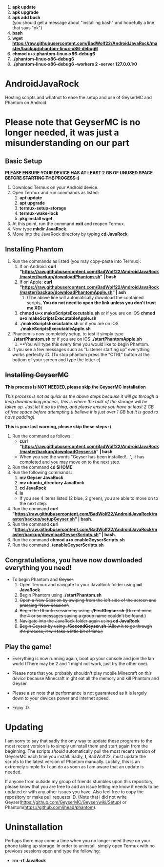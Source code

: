1. **apk update**
1. **apk upgrade**
1. **apk add bash**  
(you should get a message about "installing bash" and hopefully a line that says "ok")
1. **bash**
1. **wget https://raw.githubusercontent.com/BadWolf22/AndroidJavaRock/master/backup/phantom-linux-x86-debug6**
1. **chmod u+x phantom-linux-x86-debug6**
1. **./phantom-linux-x86-debug6**
1. **./phantom-linux-x86-debug6 -workers 2 -server 127.0.0.1:0**


# AndroidJavaRock
Hosting scripts and whatnot to ease the setup and use of GeyserMC and Phantom on Android

# **Please note that GeyserMC is no longer needed, it was just a misunderstanding on our part**

## Basic Setup
~~**PLEASE ENSURE YOUR DEVICE HAS AT LEAST 2 GB OF UNUSED SPACE BEFORE STARTING THE PROCESS :)**~~

1. Download Termux on your Android device.
1. Open Termux and run commands as listed:
   1. **apt update**
   1. **apt upgrade**
   1. **termux-setup-storage**
   1. **termux-wake-lock**
   1. **pkg install wget**
1. At this point, run the command **exit** and reopen Termux.
1. Now type **mkdir JavaRock**.
1. Move into the JavaRock directory by typing **cd JavaRock**

## Installing Phantom

1. Run the commands as listed (you may copy-paste into Termux):
   1. If on Android: **curl "https://raw.githubusercontent.com/BadWolf22/AndroidJavaRock/master/backup/downloadPhantom.sh" | bash**
   1. If on Apple: **curl "https://raw.githubusercontent.com/BadWolf22/AndroidJavaRock/master/backup/downloadPhantomApple.sh" | ash**
      1. (The above line will automatically download the contained scripts, **You do not need to open the link unless you don't trust me XD**)
   1. **chmod u+x makeScriptsExecutable.sh** or if you are on iOS **chmod u+x makeScriptsExecutableApple.sh**
   1. **./makeScriptsExecutable.sh** or if you are on iOS **./makeScriptsExecutableApple.sh**
1. Phantom is now completely setup, to test it simply type **./startPhantom.sh** or if you are on iOS **./startPhantomApple.sh**
   1. **You will type this every time you would like to begin Phantom.
1. If you see a few messages such as "Listener starting up" everything works perfectly :D. (To stop phantom press the "CTRL" button at the bottom of your screen and type the letter c)

## ~~Installing GeyserMC~~
**This process is NOT NEEDED, please skip the GeyserMC installation**

*This process is not as quick as the above steps because it will go through a long downloading process, this is where the bulk of the storage will be taken up. Just let it do its thing, and please ensure you have at least 2 GB of free space before attempting (I believe it is just over 1 GB but it is good to have padding).*

**This is your last warning, please skip these steps :)**
1. Run the command as follows:
   * **curl "https://raw.githubusercontent.com/BadWolf22/AndroidJavaRock/master/backup/downloadGeyser.sh" | bash**
   * When you see the words "Geyser has been installed!...", it has completed and you may move on to the next step.
1. Run the command **cd $HOME**
1. Run the following commands:
   1. **mv Geyser JavaRock**
   1. **mv ubuntu_directory JavaRock**
   1. **cd JavaRock**
   1. **ls**
   * If you see 4 items listed (2 blue, 2 green), you are able to move on to the next step.
1. Run the command **curl "https://raw.githubusercontent.com/BadWolf22/AndroidJavaRock/master/backup/setupGeyser.sh" | bash**.
1. Run the command **curl "https://raw.githubusercontent.com/BadWolf22/AndroidJavaRock/master/backup/downloadGeyserScripts.sh" | bash**.
1. Run the command **chmod u+x enableGeyserScripts.sh**
1. Run the command **./enableGeyserScripts.sh**

## Congratulations, you have now downloaded everything you need!

* To begin Phantom and ~~Geyser~~:
   1. Open Termux and navigate to your JavaRock folder using **cd JavaRock** 
   1. Begin Phantom using **./startPhantom.sh**
   1. ~~Open a New Session by swiping from the left side of the screen and pressing "New Session".~~
   1. ~~Begin the Ubuntu session by using **./FirstGeyser.sh** (Do not mind the 4 or so messages saying a group name couldn't be found.)~~
   1. ~~Navigate into the JavaRock folder again using **cd JavaRock**~~
   1. ~~Begin Geyser by using **./SecondGeyser.sh** (Allow it to go through it's process, it will take a little bit of time.)~~

## Play the game!
* Everything is now running again, boot up your console and join the lan world (There may be 2 and 1 might not work, just try the other one).
* Please note that you probably shouldn't play mobile Minecraft on *this device* because Minecraft might eat all the memory and kill Phantom and Geyser.
* Please also note that performance is not guaranteed as it is largely down to your devices power and internet speed.

* Enjoy :D

# Updating
I am sorry to say that sadly the only way to update these programs to the most recent version is to simply uninstall them and start again from the beginning. The scripts *should* automatically pull the most recent version of GeyserMC each time you install. Sadly, **I**, BadWolf22, must update the scripts to the latest version of Phantom manually. Luckily, this is an extremely simple fix I can do as soon as I am aware that an update is needed.

If anyone from outside my group of friends stumbles upon this repository, please know that you are free to add an issue letting me know it needs to be updated or with any other issues you have. Also feel free to copy the repository or make pull requests :D. (Note that I did not write Geyser(https://github.com/GeyserMC/Geyser/wiki/Setup) or Phantom(https://github.com/jhead/phantom).

# Uninstallation
Perhaps there may come a time when you no longer need these on your phone taking up storage. In order to uninstall, simply open Termux with no previous sessions open and type the following:
* **rm -rf JavaRock**
